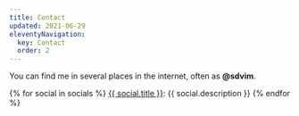 ```yaml
---
title: Contact
updated: 2021-06-29
eleventyNavigation:
  key: Contact
  order: 2
---
```


You can find me in several places in the internet, often as **@sdvim**.

{% for social in socials %}
<a href="{{ social.url }}">{{ social.title }}</a>: {{ social.description }}
{% endfor %}
